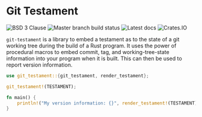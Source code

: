 # Git Testament

![BSD 3 Clause](https://img.shields.io/github/license/kinnison/git-testament.svg)
![Master branch build status](https://api.travis-ci.com/kinnison/git-testament.svg?branch=master)
![Latest docs](https://docs.rs/git-testament/badge.svg)
![Crates.IO](https://img.shields.io/crates/v/git-testament.svg)

`git-testament` is a library to embed a testament as to the state of a git
working tree during the build of a Rust program. It uses the power of procedural
macros to embed commit, tag, and working-tree-state information into your program
when it is built. This can then be used to report version information.

```rust
use git_testament::{git_testament, render_testament};

git_testament!(TESTAMENT);

fn main() {
    println!("My version information: {}", render_testament!(TESTAMENT));
}
```
